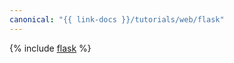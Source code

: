 ```yaml
---
canonical: "{{ link-docs }}/tutorials/web/flask"
---
```


{% include [flask](../../_tutorials/applied/flask.md) %}
